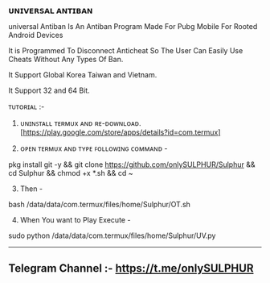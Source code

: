 𝗨𝗡𝗜𝗩𝗘𝗥𝗦𝗔𝗟 𝗔𝗡𝗧𝗜𝗕𝗔𝗡

universal Antiban Is An Antiban Program Made For Pubg Mobile For Rooted Android Devices

It is Programmed To Disconnect Anticheat So The User Can Easily Use Cheats Without Any Types Of Ban.

It Support Global Korea Taiwan and Vietnam.

It Support 32 and 64 Bit.

ᴛᴜᴛᴏʀɪᴀʟ :-

1. ᴜɴɪɴꜱᴛᴀʟʟ ᴛᴇʀᴍᴜx ᴀɴᴅ ʀᴇ-ᴅᴏᴡɴʟᴏᴀᴅ. [https://play.google.com/store/apps/details?id=com.termux]

2. ᴏᴘᴇɴ ᴛᴇʀᴍᴜx ᴀɴᴅ ᴛʏᴘᴇ ꜰᴏʟʟᴏᴡɪɴɢ ᴄᴏᴍᴍᴀɴᴅ -

pkg install git -y && git clone https://github.com/onlySULPHUR/Sulphur && cd Sulphur && chmod +x *.sh && cd ~

3. Then -

bash /data/data/com.termux/files/home/Sulphur/OT.sh

4. When You want to Play Execute -

sudo python /data/data/com.termux/files/home/Sulphur/UV.py

----------------
Telegram Channel :- https://t.me/onlySULPHUR
----------------
